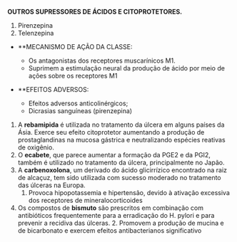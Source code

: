 **OUTROS SUPRESSORES DE ÁCIDOS E CITOPROTETORES.**

1. Pirenzepina
2. Telenzepina

- **MECANISMO DE AÇÃO DA CLASSE:
	- Os antagonistas dos receptores muscarínicos M1. 
	- Suprimem a estimulação neural da produção de ácido por meio de ações sobre os receptores M1

- **EFEITOS ADVERSOS:
	- Efeitos adversos anticolinérgicos;
	- Dicrasias sanguíneas (pirenzepina)

1. A **rebamipida** é utilizada no tratamento da úlcera em alguns países da Ásia. Exerce seu efeito citoprotetor aumentando a produção de prostaglandinas na mucosa gástrica e neutralizando espécies reativas de oxigênio.
2. O **ecabete**, que parece aumentar a formação da PGE2 e da PGI2, também é utilizado no tratamento da úlcera, principalmente no Japão.
3. A **carbenoxolona**, um derivado do ácido glicirrízico encontrado na raiz de alcaçuz, tem sido utilizada com sucesso moderado no tratamento das úlceras na Europa.
	1. Provoca hipopotassemia e hipertensão, devido à ativação excessiva dos receptores de mineralocorticoides
4. Os compostos de **bismuto** são prescritos em combinação com antibióticos frequentemente para a erradicação do H. pylori e para prevenir a recidiva das úlceras.
	2. Promovem a produção de mucina e de bicarbonato e exercem efeitos antibacterianos significativo
